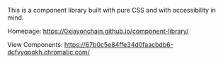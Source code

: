 This is a component library built with pure CSS and with accessibility in mind.

Homepage: https://0xjayonchain.github.io/component-library/

View Components: https://67b0c5e84ffe34d0faacbdb6-dcfvyqookh.chromatic.com/